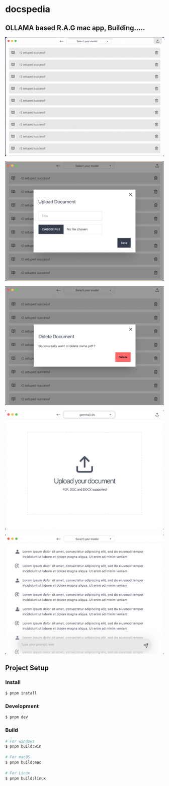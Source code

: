 # docspedia

## OLLAMA based R.A.G mac app, Building.....

![app demo](https://github.com/docspedia/docspedia/blob/main/src/renderer/src/assets/demo2.png?raw=true)

![upload doc modal](https://github.com/docspedia/docspedia/blob/main/src/renderer/src/assets/uplode-doc.png?raw=true)

![delete doc modal](https://github.com/docspedia/docspedia/blob/main/src/renderer/src/assets/delete-modal.png?raw=true)

![vergin upload doc](https://github.com/docspedia/docspedia/blob/main/src/renderer/src/assets/vergin-upload-doc.png?raw=true)

![chat page UI](https://github.com/docspedia/docspedia/blob/main/src/renderer/src/assets/chat.png?raw=true)

## Project Setup

### Install

```bash
$ pnpm install
```

### Development

```bash
$ pnpm dev
```

### Build

```bash
# For windows
$ pnpm build:win

# For macOS
$ pnpm build:mac

# For Linux
$ pnpm build:linux
```
